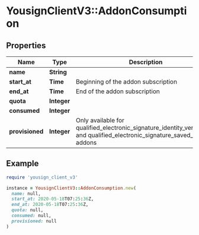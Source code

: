 # YousignClientV3::AddonConsumption

## Properties

| Name | Type | Description | Notes |
| ---- | ---- | ----------- | ----- |
| **name** | **String** |  |  |
| **start_at** | **Time** | Beginning of the addon subscription |  |
| **end_at** | **Time** | End of the addon subscription |  |
| **quota** | **Integer** |  |  |
| **consumed** | **Integer** |  |  |
| **provisioned** | **Integer** | Only available for qualified_electronic_signature_identity_verification and qualified_electronic_signature_saved_identity addons | [optional] |

## Example

```ruby
require 'yousign_client_v3'

instance = YousignClientV3::AddonConsumption.new(
  name: null,
  start_at: 2020-05-18T07:25:36Z,
  end_at: 2020-05-18T07:25:36Z,
  quota: null,
  consumed: null,
  provisioned: null
)
```

